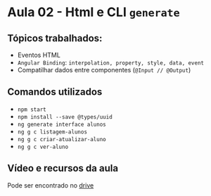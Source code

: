 # Aula 02 - Html e CLI `generate`

## Tópicos trabalhados:

- Eventos HTML
- `Angular Binding`: `interpolation, property, style, data, event` 
- Compatilhar dados entre componentes (`@Input // @Output`)

## Comandos utilizados

- `npm start`
- `npm install --save @types/uuid`
- `ng generate interface alunos`
- `ng g c listagem-alunos`
- `ng g c criar-atualizar-aluno`
- `ng g c ver-aluno`

## Vídeo e recursos da aula

Pode ser encontrado no [drive](https://drive.google.com/drive/folders/1Vt4sFDaevnosIeuEGNrvM8Ya0UCJTaka)
